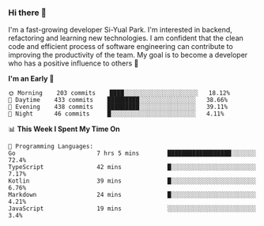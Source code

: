 ### Hi there 👋


I'm a fast-growing developer Si-Yual Park. I'm interested in backend, refactoring and learning new technologies. I am confident that the clean code and efficient process of software engineering can contribute to improving the productivity of the team. My goal is to become a developer who has a positive influence to others 🔭

<!--START_SECTION:waka-->
**I'm an Early 🐤** 

```text
🌞 Morning    203 commits    ████░░░░░░░░░░░░░░░░░░░░░   18.12% 
🌆 Daytime    433 commits    █████████░░░░░░░░░░░░░░░░   38.66% 
🌃 Evening    438 commits    █████████░░░░░░░░░░░░░░░░   39.11% 
🌙 Night      46 commits     █░░░░░░░░░░░░░░░░░░░░░░░░   4.11%

```


📊 **This Week I Spent My Time On** 

```text
💬 Programming Languages: 
Go                       7 hrs 5 mins        ██████████████████░░░░░░░   72.4% 
TypeScript               42 mins             █░░░░░░░░░░░░░░░░░░░░░░░░   7.17% 
Kotlin                   39 mins             █░░░░░░░░░░░░░░░░░░░░░░░░   6.76% 
Markdown                 24 mins             █░░░░░░░░░░░░░░░░░░░░░░░░   4.21% 
JavaScript               19 mins             ░░░░░░░░░░░░░░░░░░░░░░░░░   3.4%

```


<!--END_SECTION:waka-->
